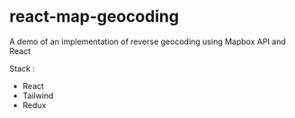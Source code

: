 # react-map-geocoding
A demo of an implementation of reverse geocoding using Mapbox API and React

Stack :
- React
- Tailwind
- Redux
